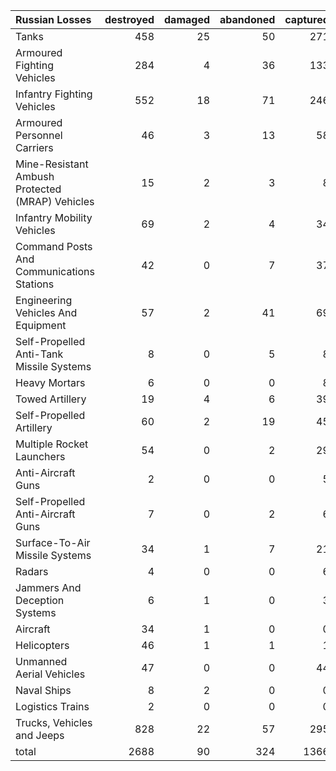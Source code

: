 | Russian Losses                                   |   destroyed |   damaged |   abandoned |   captured |   total |
|:-------------------------------------------------|------------:|----------:|------------:|-----------:|--------:|
| Tanks                                            |         458 |        25 |          50 |        271 |     804 |
| Armoured Fighting Vehicles                       |         284 |         4 |          36 |        133 |     457 |
| Infantry Fighting Vehicles                       |         552 |        18 |          71 |        246 |     887 |
| Armoured Personnel Carriers                      |          46 |         3 |          13 |         58 |     120 |
| Mine-Resistant Ambush Protected  (MRAP) Vehicles |          15 |         2 |           3 |          8 |      28 |
| Infantry Mobility Vehicles                       |          69 |         2 |           4 |         34 |     109 |
| Command Posts And Communications Stations        |          42 |         0 |           7 |         37 |      86 |
| Engineering Vehicles And Equipment               |          57 |         2 |          41 |         69 |     169 |
| Self-Propelled Anti-Tank Missile Systems         |           8 |         0 |           5 |          8 |      21 |
| Heavy Mortars                                    |           6 |         0 |           0 |          8 |      14 |
| Towed Artillery                                  |          19 |         4 |           6 |         39 |      68 |
| Self-Propelled Artillery                         |          60 |         2 |          19 |         45 |     126 |
| Multiple Rocket Launchers                        |          54 |         0 |           2 |         29 |      85 |
| Anti-Aircraft Guns                               |           2 |         0 |           0 |          5 |       7 |
| Self-Propelled Anti-Aircraft Guns                |           7 |         0 |           2 |          6 |      15 |
| Surface-To-Air Missile Systems                   |          34 |         1 |           7 |         21 |      63 |
| Radars                                           |           4 |         0 |           0 |          6 |      10 |
| Jammers And Deception Systems                    |           6 |         1 |           0 |          3 |      10 |
| Aircraft                                         |          34 |         1 |           0 |          0 |      35 |
| Helicopters                                      |          46 |         1 |           1 |          1 |      49 |
| Unmanned Aerial Vehicles                         |          47 |         0 |           0 |         44 |      91 |
| Naval Ships                                      |           8 |         2 |           0 |          0 |      10 |
| Logistics Trains                                 |           2 |         0 |           0 |          0 |       2 |
| Trucks, Vehicles and Jeeps                       |         828 |        22 |          57 |        295 |    1202 |
| total                                            |        2688 |        90 |         324 |       1366 |    4468 |